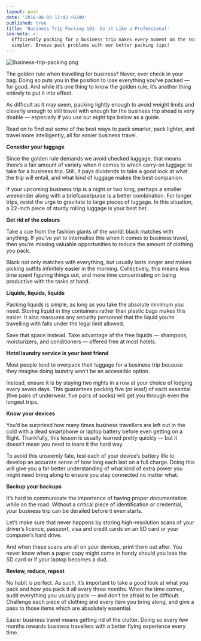 ```yaml
---
layout: post
date: '2016-08-03 12:43 +0200'
published: true
title: 'Business Trip Packing 101: Do it Like a Professional'
seo-meta: >-
  Efficiently packing for a business trip makes every moment on the road
  simpler. Breeze past problems with our better packing tips!
---
```

![Business-trip-packing.png]({{site.baseurl}}/blog-media/Business-trip-packing.png)

The golden rule when travelling for business? Never, ever check in your bag. Doing so puts you in the position to lose everything you’ve packed — for good. And while it’s one thing to know the golden rule, it’s another thing entirely to put it into effect.

As difficult as it may seem, packing lightly enough to avoid weight limits and cleverly enough to still travel with enough for the business trip ahead is very doable — especially if you use our eight tips below as a guide.

Read on to find out some of the best ways to pack smarter, pack lighter, and travel more intelligently, all for easier business travel.

**Consider your luggage**

Since the golden rule demands we avoid checked luggage, that means there’s a fair amount of variety when it comes to which carry-on luggage to take for a business trip. Still, it pays dividends to take a good look at what the trip will entail, and what kind of luggage makes the best companion.

If your upcoming business trip is a night or two long, perhaps a smaller weekender along with a briefcase/purse is a better combination. For longer trips, resist the urge to gravitate to large pieces of luggage. In this situation, a 22-inch piece of sturdy rolling luggage is your best bet.

**Get rid of the colours**

Take a cue from the fashion giants of the world: black matches with anything. If you’ve yet to internalise this when it comes to business travel, then you’re missing valuable opportunities to reduce the amount of clothing you pack.

Black not only matches with everything, but usually lasts longer and makes picking outfits infinitely easier in the morning. Collectively, this means less time spent figuring things out, and more time concentrating on being productive with the tasks at hand.

**Liquids, liquids, liquids**

Packing liquids is simple, as long as you take the absolute minimum you need. Storing liquid in tiny containers rather than plastic bags makes this easier. It also reassures any security personnel that the liquid you’re travelling with falls under the legal limit allowed.

Save that space instead. Take advantage of the free liquids — shampoos, moisturizers, and conditioners — offered free at most hotels.

**Hotel laundry service is your best friend**

Most people tend to overpack their luggage for a business trip because they imagine doing laundry won’t be an accessible option.

Instead, ensure it is by staying two nights in a row at your choice of lodging every seven days. This guarantees packing five (or less!) of each essential (five pairs of underwear, five pairs of socks) will get you through even the longest trips.

**Know your devices**

You’d be surprised how many times business travellers are left out in the cold with a dead smartphone or laptop battery before even getting on a flight. Thankfully, this lesson is usually learned pretty quickly — but it doesn’t mean you need to learn it the hard way.

To avoid this unseemly fate, test each of your device’s battery life to develop an accurate sense of how long each last on a full charge. Doing this will give you a far better understanding of what kind of extra power you might need bring along to ensure you stay connected no matter what.

**Backup your backups**

It’s hard to communicate the importance of having proper documentation while on the road. Without a critical piece of identification or credential, your business trip can be derailed before it even starts.

Let’s make sure that never happens by storing high-resolution scans of your driver’s licence, passport, visa and credit cards on an SD card or your computer’s hard drive.

And when these scans are all on your devices, print them out after. You never know when a paper copy might come in handy should you lose the SD card or if your laptop becomes a dud.

**Review, reduce, repeat**

No habit is perfect. As such, it’s important to take a good look at what you pack and how you pack it all every three months. When the time comes, audit everything you usually pack — and don’t be afraid to be difficult. Challenge each piece of clothing and every item you bring along, and give a pass to those items which are absolutely essential.

Easier business travel means getting rid of the clutter. Doing so every few months rewards business travellers with a better flying experience every time.


<!-- Start of Leadin Embed -->
  <script type="text/javascript" src="//js.leadin.com/js/v1/2471398.js" id="LeadinEmbed-2471398" crossorigin="use-credentials" async defer></script>
<!-- End of Leadin Embed -->
